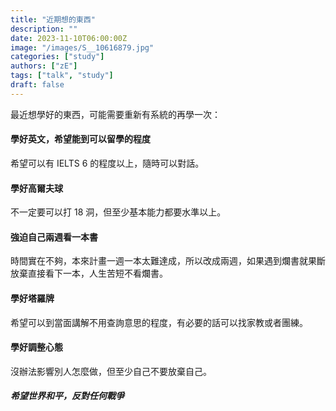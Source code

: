 ```yaml
---
title: "近期想的東西"
description: ""
date: 2023-11-10T06:00:00Z
image: "/images/S__10616879.jpg"
categories: ["study"]
authors: ["zE"]
tags: ["talk", "study"]
draft: false
---
```

最近想學好的東西，可能需要重新有系統的再學一次：

#### 學好英文，希望能到可以留學的程度
希望可以有 IELTS 6 的程度以上，隨時可以對話。

#### 學好高爾夫球
不一定要可以打 18 洞，但至少基本能力都要水準以上。

#### 強迫自己兩週看一本書
時間實在不夠，本來計畫一週一本太難達成，所以改成兩週，如果遇到爛書就果斷放棄直接看下一本，人生苦短不看爛書。

#### 學好塔羅牌
希望可以到當面講解不用查詢意思的程度，有必要的話可以找家教或者團練。

#### 學好調整心態
沒辦法影響別人怎麼做，但至少自己不要放棄自己。

##### 希望世界和平，反對任何戰爭
